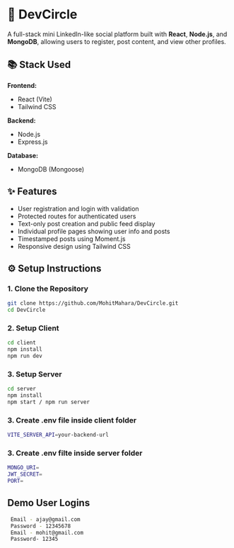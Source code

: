 # 🚀 DevCircle

A full-stack mini LinkedIn-like social platform built with **React**, **Node.js**, and **MongoDB**, allowing users to register, post content, and view other profiles.

## 📚 Stack Used

**Frontend:**
- React (Vite)
- Tailwind CSS

**Backend:**
- Node.js
- Express.js

**Database:**
- MongoDB (Mongoose)
  
## ✨ Features

- User registration and login with validation  
- Protected routes for authenticated users  
- Text-only post creation and public feed display  
- Individual profile pages showing user info and posts  
- Timestamped posts using Moment.js  
- Responsive design using Tailwind CSS  

## ⚙️ Setup Instructions

### 1. Clone the Repository

```bash
git clone https://github.com/MohitMahara/DevCircle.git
cd DevCircle

```

### 2. Setup Client

```bash
cd client
npm install
npm run dev

```

### 3. Setup Server

```bash
cd server
npm install
npm start / npm run server
```

### 3. Create .env file inside client folder

```bash
VITE_SERVER_API=your-backend-url
```

### 3. Create .env filte inside server folder

```bash
MONGO_URI=
JWT_SECRET=
PORT=

```

## Demo User Logins
 ```bash
  Email - ajay@gmail.com
  Password - 12345678
  Email - mohit@gmail.com
  Password- 12345
```
